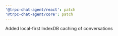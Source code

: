 ```yaml
---
'@trpc-chat-agent/react': patch
'@trpc-chat-agent/core': patch
---
```


Added local-first IndexDB caching of conversations
